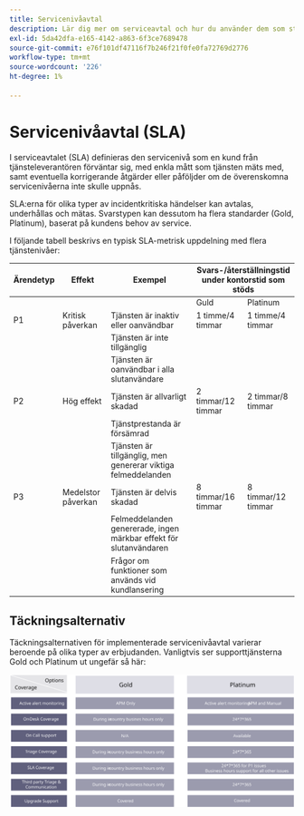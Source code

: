 ```yaml
---
title: Servicenivåavtal
description: Lär dig mer om serviceavtal och hur du använder dem som stöd för implementeringen av Adobe Commerce.
exl-id: 5da42dfa-e165-4142-a863-6f3ce7689478
source-git-commit: e76f101df47116f7b246f21f0fe0fa72769d2776
workflow-type: tm+mt
source-wordcount: '226'
ht-degree: 1%

---
```


# Servicenivåavtal (SLA)

I serviceavtalet (SLA) definieras den servicenivå som en kund från tjänsteleverantören förväntar sig, med enkla mått som tjänsten mäts med, samt eventuella korrigerande åtgärder eller påföljder om de överenskomna servicenivåerna inte skulle uppnås.

SLA:erna för olika typer av incidentkritiska händelser kan avtalas, underhållas och mätas. Svarstypen kan dessutom ha flera standarder (Gold, Platinum), baserat på kundens behov av service.

I följande tabell beskrivs en typisk SLA-metrisk uppdelning med flera tjänstenivåer:

<table>
<thead>
  <tr>
    <th>Ärendetyp</th>
    <th>Effekt</th>
    <th>Exempel</th>
    <th colspan="2">Svars-/återställningstid under kontorstid som stöds</th>
  </tr>
</thead>
<tbody>
  <tr>
    <td colspan="3"></td>
    <td>Guld</td>
    <td>Platinum</td>
  </tr>
  <tr>
    <td>P1</td>
    <td>Kritisk påverkan</td>
    <td>Tjänsten är inaktiv eller oanvändbar</td>
    <td>1 timme/4 timmar</td>
    <td>1 timme/4 timmar</td>
  </tr>
  <tr>
    <td></td>
    <td></td>
    <td>Tjänsten är inte tillgänglig</td>
    <td></td>
    <td></td>
  </tr>
  <tr>
    <td></td>
    <td></td>
    <td>Tjänsten är oanvändbar i alla slutanvändare</td>
    <td></td>
    <td></td>
  </tr>
  <tr>
    <td>P2</td>
    <td>Hög effekt</td>
    <td>Tjänsten är allvarligt skadad</td>
    <td>2 timmar/12 timmar</td>
    <td>2 timmar/8 timmar</td>
  </tr>
  <tr>
    <td></td>
    <td></td>
    <td>Tjänstprestanda är försämrad</td>
    <td></td>
    <td></td>
  </tr>
  <tr>
    <td></td>
    <td></td>
    <td>Tjänsten är tillgänglig, men genererar viktiga felmeddelanden</td>
    <td></td>
    <td></td>
  </tr>
  <tr>
    <td>P3</td>
    <td>Medelstor påverkan</td>
    <td>Tjänsten är delvis skadad</td>
    <td>8 timmar/16 timmar</td>
    <td>8 timmar/12 timmar</td>
  </tr>
  <tr>
    <td></td>
    <td></td>
    <td>Felmeddelanden genererade, ingen märkbar effekt för slutanvändaren</td>
    <td></td>
    <td></td>
  </tr>
  <tr>
    <td></td>
    <td></td>
    <td>Frågor om funktioner som används vid kundlansering</td>
    <td></td>
    <td></td>
  </tr>
</tbody>
</table>

## Täckningsalternativ

Täckningsalternativen för implementerade servicenivåavtal varierar beroende på olika typer av erbjudanden. Vanligtvis ser supporttjänsterna Gold och Platinum ut ungefär så här:

![Infografik som visar alternativ för SLA-täckning](../../assets/playbooks/sla-coverage-options.svg)
